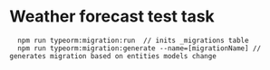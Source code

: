 # Weather forecast test task

```
  npm run typeorm:migration:run  // inits _migrations table
  npm run typeorm:migration:generate --name=[migrationName] // generates migration based on entities models change
```



